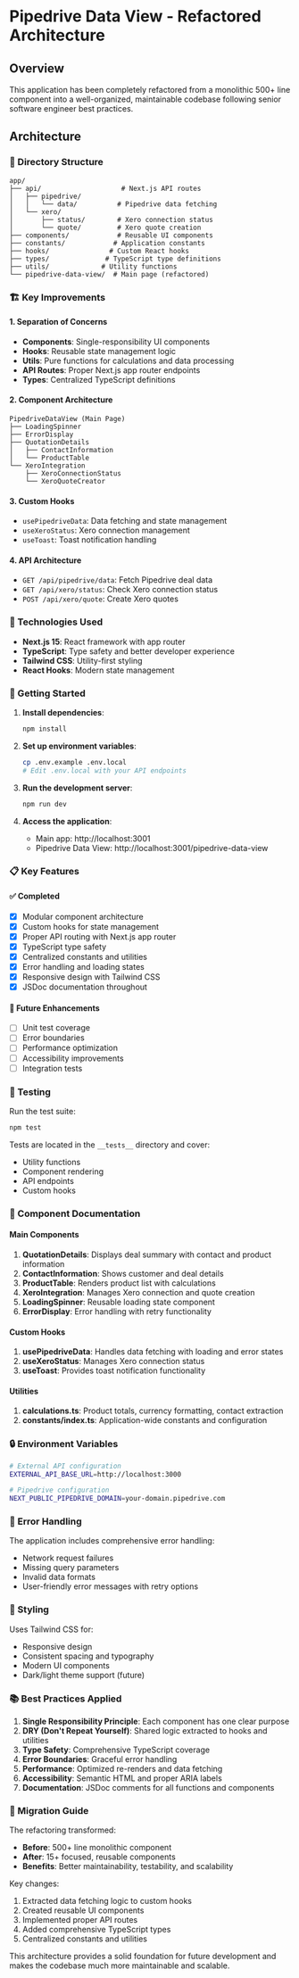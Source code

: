 # Pipedrive Data View - Refactored Architecture

## Overview

This application has been completely refactored from a monolithic 500+ line component into a well-organized, maintainable codebase following senior software engineer best practices.

## Architecture

### 📁 Directory Structure

```
app/
├── api/                    # Next.js API routes
│   ├── pipedrive/
│   │   └── data/          # Pipedrive data fetching
│   └── xero/
│       ├── status/        # Xero connection status
│       └── quote/         # Xero quote creation
├── components/            # Reusable UI components
├── constants/            # Application constants
├── hooks/               # Custom React hooks
├── types/              # TypeScript type definitions
├── utils/             # Utility functions
└── pipedrive-data-view/  # Main page (refactored)
```

### 🏗️ Key Improvements

#### 1. **Separation of Concerns**
- **Components**: Single-responsibility UI components
- **Hooks**: Reusable state management logic
- **Utils**: Pure functions for calculations and data processing
- **API Routes**: Proper Next.js app router endpoints
- **Types**: Centralized TypeScript definitions

#### 2. **Component Architecture**
```
PipedriveDataView (Main Page)
├── LoadingSpinner
├── ErrorDisplay
├── QuotationDetails
│   ├── ContactInformation
│   └── ProductTable
└── XeroIntegration
    ├── XeroConnectionStatus
    └── XeroQuoteCreator
```

#### 3. **Custom Hooks**
- `usePipedriveData`: Data fetching and state management
- `useXeroStatus`: Xero connection management
- `useToast`: Toast notification handling

#### 4. **API Architecture**
- `GET /api/pipedrive/data`: Fetch Pipedrive deal data
- `GET /api/xero/status`: Check Xero connection status
- `POST /api/xero/quote`: Create Xero quotes

### 🔧 Technologies Used

- **Next.js 15**: React framework with app router
- **TypeScript**: Type safety and better developer experience
- **Tailwind CSS**: Utility-first styling
- **React Hooks**: Modern state management

### 🚀 Getting Started

1. **Install dependencies**:
   ```bash
   npm install
   ```

2. **Set up environment variables**:
   ```bash
   cp .env.example .env.local
   # Edit .env.local with your API endpoints
   ```

3. **Run the development server**:
   ```bash
   npm run dev
   ```

4. **Access the application**:
   - Main app: http://localhost:3001
   - Pipedrive Data View: http://localhost:3001/pipedrive-data-view

### 📋 Key Features

#### ✅ Completed
- [x] Modular component architecture
- [x] Custom hooks for state management
- [x] Proper API routing with Next.js app router
- [x] TypeScript type safety
- [x] Centralized constants and utilities
- [x] Error handling and loading states
- [x] Responsive design with Tailwind CSS
- [x] JSDoc documentation throughout

#### 🚧 Future Enhancements
- [ ] Unit test coverage
- [ ] Error boundaries
- [ ] Performance optimization
- [ ] Accessibility improvements
- [ ] Integration tests

### 🧪 Testing

Run the test suite:
```bash
npm test
```

Tests are located in the `__tests__` directory and cover:
- Utility functions
- Component rendering
- API endpoints
- Custom hooks

### 📖 Component Documentation

#### Main Components

1. **QuotationDetails**: Displays deal summary with contact and product information
2. **ContactInformation**: Shows customer and deal details
3. **ProductTable**: Renders product list with calculations
4. **XeroIntegration**: Manages Xero connection and quote creation
5. **LoadingSpinner**: Reusable loading state component
6. **ErrorDisplay**: Error handling with retry functionality

#### Custom Hooks

1. **usePipedriveData**: Handles data fetching with loading and error states
2. **useXeroStatus**: Manages Xero connection status
3. **useToast**: Provides toast notification functionality

#### Utilities

1. **calculations.ts**: Product totals, currency formatting, contact extraction
2. **constants/index.ts**: Application-wide constants and configuration

### 🔒 Environment Variables

```bash
# External API configuration
EXTERNAL_API_BASE_URL=http://localhost:3000

# Pipedrive configuration
NEXT_PUBLIC_PIPEDRIVE_DOMAIN=your-domain.pipedrive.com
```

### 🐛 Error Handling

The application includes comprehensive error handling:
- Network request failures
- Missing query parameters
- Invalid data formats
- User-friendly error messages with retry options

### 🎨 Styling

Uses Tailwind CSS for:
- Responsive design
- Consistent spacing and typography
- Modern UI components
- Dark/light theme support (future)

### 📚 Best Practices Applied

1. **Single Responsibility Principle**: Each component has one clear purpose
2. **DRY (Don't Repeat Yourself)**: Shared logic extracted to hooks and utilities
3. **Type Safety**: Comprehensive TypeScript coverage
4. **Error Boundaries**: Graceful error handling
5. **Performance**: Optimized re-renders and data fetching
6. **Accessibility**: Semantic HTML and proper ARIA labels
7. **Documentation**: JSDoc comments for all functions and components

### 🔄 Migration Guide

The refactoring transformed:
- **Before**: 500+ line monolithic component
- **After**: 15+ focused, reusable components
- **Benefits**: Better maintainability, testability, and scalability

Key changes:
1. Extracted data fetching logic to custom hooks
2. Created reusable UI components
3. Implemented proper API routes
4. Added comprehensive TypeScript types
5. Centralized constants and utilities

This architecture provides a solid foundation for future development and makes the codebase much more maintainable and scalable.
